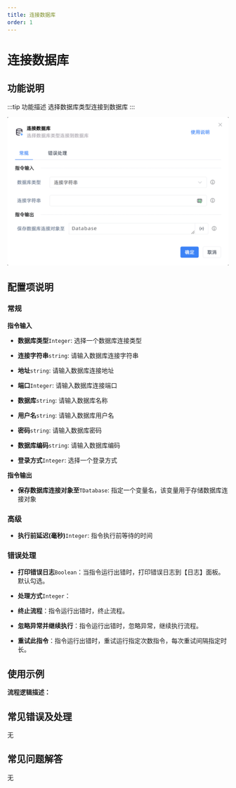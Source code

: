 ```yaml
---
title: 连接数据库
order: 1
---
```


# 连接数据库

## 功能说明

:::tip 功能描述
选择数据库类型连接到数据库
:::

![连接数据库](../../../assets/连接数据库_command.png)

## 配置项说明

### 常规

**指令输入**

- **数据库类型**`Integer`: 选择一个数据库连接类型

- **连接字符串**`string`: 请输入数据库连接字符串

- **地址**`string`: 请输入数据库连接地址

- **端口**`Integer`: 请输入数据库连接端口

- **数据库**`string`: 请输入数据库名称

- **用户名**`string`: 请输入数据库用户名

- **密码**`string`: 请输入数据库密码

- **数据库编码**`string`: 请输入数据库编码

- **登录方式**`Integer`: 选择一个登录方式


**指令输出**

- **保存数据库连接对象至**`TDatabase`: 指定一个变量名，该变量用于存储数据库连接对象

### 高级

- **执行前延迟(毫秒)**`Integer`: 指令执行前等待的时间

### 错误处理

- **打印错误日志**`Boolean`：当指令运行出错时，打印错误日志到【日志】面板。默认勾选。

- **处理方式**`Integer`：

 - **终止流程**：指令运行出错时，终止流程。

 - **忽略异常并继续执行**：指令运行出错时，忽略异常，继续执行流程。

 - **重试此指令**：指令运行出错时，重试运行指定次数指令，每次重试间隔指定时长。

## 使用示例

**流程逻辑描述：** 

## 常见错误及处理

无

## 常见问题解答

无

